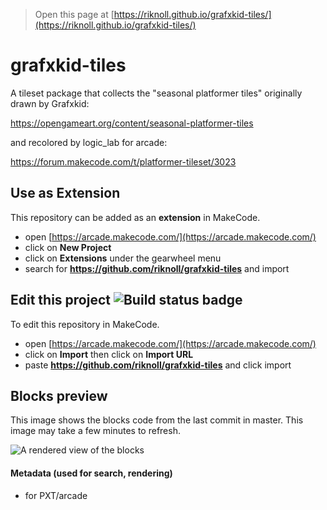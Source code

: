 
> Open this page at [https://riknoll.github.io/grafxkid-tiles/](https://riknoll.github.io/grafxkid-tiles/)

# grafxkid-tiles

A tileset package that collects the "seasonal platformer tiles" originally drawn by Grafxkid:

https://opengameart.org/content/seasonal-platformer-tiles

and recolored by logic_lab for arcade:

https://forum.makecode.com/t/platformer-tileset/3023

## Use as Extension

This repository can be added as an **extension** in MakeCode.

* open [https://arcade.makecode.com/](https://arcade.makecode.com/)
* click on **New Project**
* click on **Extensions** under the gearwheel menu
* search for **https://github.com/riknoll/grafxkid-tiles** and import

## Edit this project ![Build status badge](https://github.com/riknoll/grafxkid-tiles/workflows/MakeCode/badge.svg)

To edit this repository in MakeCode.

* open [https://arcade.makecode.com/](https://arcade.makecode.com/)
* click on **Import** then click on **Import URL**
* paste **https://github.com/riknoll/grafxkid-tiles** and click import

## Blocks preview

This image shows the blocks code from the last commit in master.
This image may take a few minutes to refresh.

![A rendered view of the blocks](https://github.com/riknoll/grafxkid-tiles/raw/master/.github/makecode/blocks.png)

#### Metadata (used for search, rendering)

* for PXT/arcade
<script src="https://makecode.com/gh-pages-embed.js"></script><script>makeCodeRender("{{ site.makecode.home_url }}", "{{ site.github.owner_name }}/{{ site.github.repository_name }}");</script>

